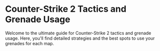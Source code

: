 # Counter-Strike 2 Tactics and Grenade Usage

Welcome to the ultimate guide for Counter-Strike 2 tactics and grenade usage. Here, you'll find detailed strategies and the best spots to use your grenades for each map.